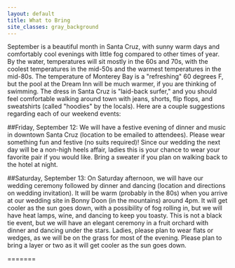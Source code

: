 ```yaml
---
layout: default
title: What to Bring
site_classes: gray_background
---
```


September is a beautiful month in Santa Cruz, with sunny warm days and comfortably cool evenings with little fog compared to other times of year. By the water, temperatures will sit mostly in the 60s and 70s, with the coolest temperatures in the mid-50s and the warmest temperatures in the mid-80s.  The temperature of Monterey Bay is a "refreshing" 60 degrees F, but the pool at the Dream Inn will be much warmer, if you are thinking of swimming.  The dress in Santa Cruz is "laid-back surfer," and you should feel comfortable walking around town with jeans, shorts, flip flops, and sweatshirts (called "hoodies" by the locals).  Here are a couple suggestions regarding each of our weekend events:

##Friday, September 12:
We will have a festive evening of dinner and music in downtown Santa Cruz (location to be emailed to attendees).  Please wear something fun and festive (no suits required)! Since our wedding the next day will be a non-high heels affair, ladies this is your chance to wear your favorite pair if you would like. Bring a sweater if you plan on walking back to the hotel at night.

##Saturday, September 13:
On Saturday afternoon, we will have our wedding ceremony followed by dinner and dancing (location and directions on wedding invitation).  It will be warm (probably in the 80s) when you arrive at our wedding site in Bonny Doon (in the mountains) around 4pm. It will get cooler as the sun goes down, with a possibility of fog rolling in, but we will have heat lamps, wine, and dancing to keep you toasty.  This is not a black tie event, but we will have an elegant ceremony in a fruit orchard with dinner and dancing under the stars.  Ladies, please plan to wear flats or wedges, as we will be on the grass for most of the evening. Please plan to bring a layer or two as it will get cooler as the sun goes down.

=======
